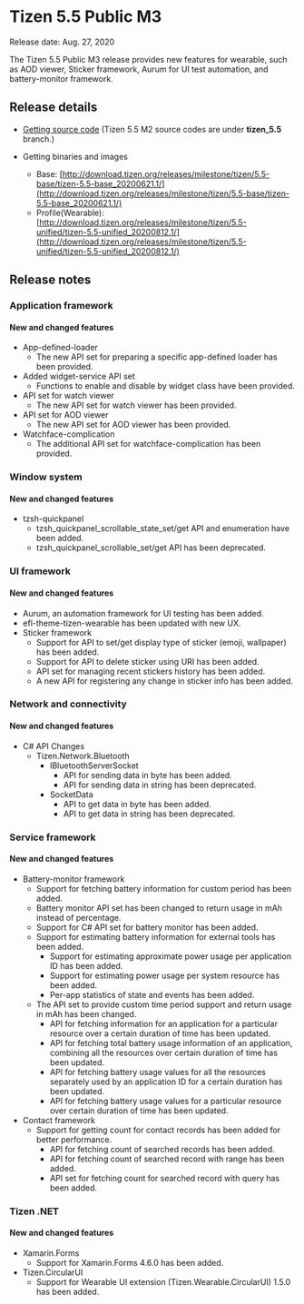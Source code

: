 # Tizen 5.5 Public M3

Release date: Aug. 27, 2020


The Tizen 5.5 Public M3 release provides new features for wearable, such as AOD viewer, Sticker framework, Aurum for UI test automation, and battery-monitor framework.


## Release details

- [Getting source code](http://review.tizen.org/git/) (Tizen 5.5 M2 source codes are under **tizen_5.5** branch.)

- Getting binaries and images

  - Base: [http://download.tizen.org/releases/milestone/tizen/5.5-base/tizen-5.5-base_20200621.1/](http://download.tizen.org/releases/milestone/tizen/5.5-base/tizen-5.5-base_20200621.1/)
  - Profile(Wearable): [http://download.tizen.org/releases/milestone/tizen/5.5-unified/tizen-5.5-unified_20200812.1/](http://download.tizen.org/releases/milestone/tizen/5.5-unified/tizen-5.5-unified_20200812.1/)


## Release notes

### Application framework

#### New and changed features

- App-defined-loader
  - The new API set for preparing a specific app-defined loader has been provided.
- Added widget-service API set
  - Functions to enable and disable by widget class have been provided.
- API set for watch viewer
  - The new API set for watch viewer has been provided.
- API set for AOD viewer
  - The new API set for AOD viewer has been provided.
- Watchface-complication
  - The additional API set for watchface-complication has been provided.


### Window system

#### New and changed features

- tzsh-quickpanel
  - tzsh_quickpanel_scrollable_state_set/get API and enumeration have been added.
  - tzsh_quickpanel_scrollable_set/get API has been deprecated.


### UI framework

#### New and changed features

- Aurum, an automation framework for UI testing has been added.
- efl-theme-tizen-wearable has been updated with new UX.
- Sticker framework
  - Support for API to set/get display type of sticker (emoji, wallpaper) has been added.
  - Support for API to delete sticker using URI has been added.
  - API set for managing recent stickers history has been added.
  - A new API for registering any change in sticker info has been added.


### Network and connectivity

#### New and changed features

- C# API Changes
  - Tizen.Network.Bluetooth
    - IBluetoothServerSocket
      - API for sending data in byte has been added.
      - API for sending data in string has been deprecated.
    - SocketData
      - API to get data in byte has been added.
      - API to get data in string has been deprecated.


### Service framework

#### New and changed features

- Battery-monitor framework
  - Support for fetching battery information for custom period has been added.
  - Battery monitor API set has been changed to return usage in mAh instead of percentage.
  - Support for C# API set for battery monitor has been added.
  - Support for estimating battery information for external tools has been added.
    - Support for estimating approximate power usage per application ID has been added.
    - Support for estimating power usage per system resource has been added.
    - Per-app statistics of state and events has been added.
  - The API set to provide custom time period support and return usage in mAh has been changed.
    - API for fetching information for an application for a particular resource over a certain duration of time has been updated.
    - API for fetching total battery usage information of an application, combining all the resources over certain duration of time has been updated.
    - API for fetching battery usage values for all the resources separately used by an application ID for a certain duration has been updated.
    - API for fetching battery usage values for a particular resource over certain duration of time has been updated.
- Contact framework
  - Support for getting count for contact records has been added for better performance.
    - API for fetching count of searched records has been added.
    - API for fetching count of searched record with range has been added.
    - API set for fetching count for searched record with query has been added.


### Tizen .NET

#### New and changed features

- Xamarin.Forms
  - Support for Xamarin.Forms 4.6.0 has been added.
- Tizen.CircularUI
  - Support for Wearable UI extension (Tizen.Wearable.CircularUI) 1.5.0 has been added.
